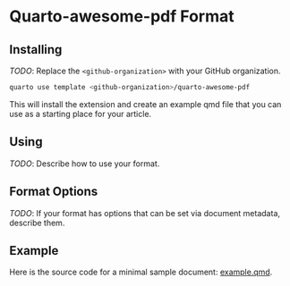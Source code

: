 # Quarto-awesome-pdf Format

## Installing

*TODO*: Replace the `<github-organization>` with your GitHub organization.

```bash
quarto use template <github-organization>/quarto-awesome-pdf
```

This will install the extension and create an example qmd file that you can use as a starting place for your article.

## Using

*TODO*: Describe how to use your format.

## Format Options

*TODO*: If your format has options that can be set via document metadata, describe them.

## Example

Here is the source code for a minimal sample document: [example.qmd](example.qmd).

